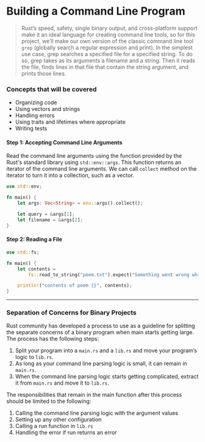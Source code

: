# Building a Command Line Program

> Rust’s speed, safety, single binary output, and cross-platform support make it an ideal language for creating command line tools, so for this project, we’ll make our own version of the classic command line tool `grep` (globally search a regular expression and print). In the simplest use case, grep searches a specified file for a specified string. To do so, grep takes as its arguments a filename and a string. Then it reads the file, finds lines in that file that contain the string argument, and prints those lines.

### Concepts that will be covered

- Organizing code
- Using vectors and strings
- Handling errors
- Using traits and lifetimes where appropriate
- Writing tests

#### Step 1: Accepting Command Line Arguments

Read the command line arguments using the function provided by the Rust's standard library using `std::env::args`. This function returns an iterator of the command line arguments. We can call `collect` method on the iterator to turn it into a collection, such as a vector.

```rust
use std::env;

fn main() {
    let args: Vec<String> = env::args().collect();

    let query = &args[1];
    let filename = &args[2];
}
```

#### Step 2: Reading a File

```rust
use std::fs;

fn main() {
    let contents =
        fs::read_to_string("poem.txt").expect("Something went wrong while reading the file");

    println!("contents of poem {}", contents);
}
```

---

### Separation of Concerns for Binary Projects

Rust community has developed a process to use as a guideline for splitting the separate concerns of a binary program when main starts getting large. The process has the following steps:

1. Split your program into a `main.rs` and a `lib.rs` and move your program’s logic to `lib.rs`.
2. As long as your command line parsing logic is small, it can remain in `main.rs`.
3. When the command line parsing logic starts getting complicated, extract it from `main.rs` and move it to `lib.rs`.

The responsibilities that remain in the main function after this process should be limited to the following:

1. Calling the command line parsing logic with the argument values
2. Setting up any other configuration
3. Calling a run function in `lib.rs`
4. Handling the error if run returns an error
